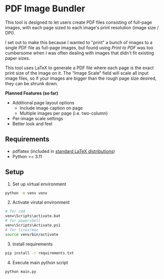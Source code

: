 # PDF Image Bundler

This tool is designed to let users create PDF files consisting of full-page images, with each page sized to each image's print resolution (image size / DPI).

I set out to make this because I wanted to "print" a bunch of images to a single PDF file as full-page images, but found using *Print to PDF* was too cumbersome when I was often dealing with images that didn't fit existing paper sizes.

This tool uses LaTeX to generate a PDF file where each page is the exact print size of the image on it. The "Image Scale" field will scale all input image files, so if your images are bigger than the rough page size desired, they can be shrunk down.

**Planned Features (so far)**
- Additional page layout options
    - Include image caption on page
    - Multiple images per page (i.e. two-column)
- Per-image scale settings
- Better look and feel

## Requirements

- pdflatex (included in [standard LaTeX distributions](https://www.latex-project.org/get/))
- Python >= 3.11

## Setup

1. Set up virtual environment

```sh
python -m venv venv
```

2. Activate virutal environment
```sh
# for cmd
venv\Scripts\activate.bat
# for powershell
venv\Scripts\Activate.ps1
# for linux/mac
source venv/bin/activate
```

3. Install requirements
```sh
pip install -r requirements.txt
```

4. Execute main python script

```sh
python main.py
```
